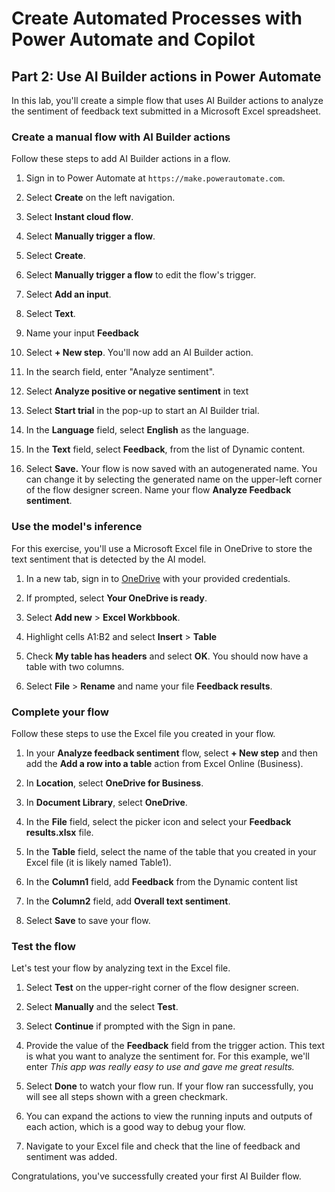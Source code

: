 # Create Automated Processes with Power Automate and Copilot​
## Part 2: Use AI Builder actions in Power Automate

In this lab, you'll create a simple flow that uses AI Builder actions to analyze the sentiment of feedback text submitted in a Microsoft Excel spreadsheet.

### Create a manual flow with AI Builder actions

Follow these steps to add AI Builder actions in a flow.

1. Sign in to Power Automate at `https://make.powerautomate.com`.

1. Select **Create** on the left navigation.

1. Select **Instant cloud flow**.

1. Select **Manually trigger a flow**.

1. Select **Create**.

1. Select **Manually trigger a flow** to edit the flow's trigger.

1. Select **Add an input**.

1. Select **Text**.

1. Name your input **Feedback**

1. Select **+ New step**. You'll now add an AI Builder action.

1. In the search field, enter "Analyze sentiment".

1. Select **Analyze positive or negative sentiment** in text

1. Select **Start trial** in the pop-up to start an AI Builder trial.

1. In the **Language** field, select **English** as the language.

1. In the **Text** field, select **Feedback**, from the list of Dynamic content.

1. Select **Save.** Your flow is now saved with an autogenerated name. You can change it by selecting the generated name on the upper-left corner of the flow designer screen. Name your flow **Analyze Feedback sentiment**.

### Use the model's inference

For this exercise, you'll use a Microsoft Excel file in OneDrive to store the text sentiment that is detected by the AI model.

1. In a new tab, sign in to [OneDrive](https://onedrive.microsoft.com) with your provided credentials.

1. If prompted, select **Your OneDrive is ready**.

1. Select **Add new** > **Excel Workbbook**.

1. Highlight cells A1:B2 and select **Insert** > **Table**

1. Check **My table has headers** and select **OK**. You should now have a table with two columns.

1. Select **File** > **Rename** and name your file **Feedback results**.

### Complete your flow

Follow these steps to use the Excel file you created in your flow.

1. In your **Analyze feedback sentiment** flow, select **+ New step** and then add the **Add a row into a table** action from Excel Online (Business).

1. In **Location**, select **OneDrive for Business**.

1. In **Document Library**, select **OneDrive**.

1. In the **File** field, select the picker icon and select your **Feedback results.xlsx** file.

1. In the **Table** field, select the name of the table that you created in your Excel file (it is likely named Table1).

1. In the **Column1** field, add **Feedback** from the Dynamic content list

1. In the **Column2** field, add **Overall text sentiment**.

1. Select **Save** to save your flow.

### Test the flow

Let's test your flow by analyzing text in the Excel file. 

1. Select **Test** on the upper-right corner of the flow designer screen.

1. Select **Manually** and the select **Test**.

1. Select **Continue** if prompted with the Sign in pane. 

1. Provide the value of the **Feedback** field from the trigger action. This text is what you want to analyze the sentiment for. For this example, we'll enter *This app was really easy to use and gave me great results.*

1. Select **Done** to watch your flow run. If your flow ran successfully, you will see all steps shown with a green checkmark.

1. You can expand the actions to view the running inputs and outputs of each action, which is a good way to debug your flow.

1. Navigate to your Excel file and check that the line of feedback and sentiment was added.

Congratulations, you've successfully created your first AI Builder flow.

